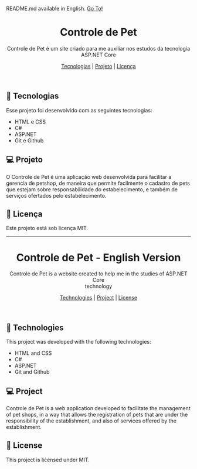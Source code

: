 <p>README.md available in English. <a href="#controle-de-pet---english-version">Go To!</a></p>

<h1 align="center">Controle de Pet</h1>

<p align="center">
Controle de Pet é um site criado para me auxiliar nos estudos da tecnologia ASP.NET Core <br/>
</p>

<p align="center">
  <a href="#-tecnologias">Tecnologias</a> |
  <a href="#-projeto">Projeto</a> |
  <a href="#-licença">Licença</a>
</p>
<br>

## 🚀 Tecnologias

Esse projeto foi desenvolvido com as seguintes tecnologias:

- HTML e CSS
- C#
- ASP.NET
- Git e Github

## 💻 Projeto

O Controle de Pet é uma aplicação web desenvolvida para facilitar a gerencia de petshop, de maneira que permite facilmente o cadastro de pets que estejam sobre responsabilidade do estabelecimento, e também de serviços ofertados pelo estabelecimento.

## 🔐 Licença

Este projeto está sob licença MIT.

---
<h1 align="center">Controle de Pet - English Version</h1>

<p align="center">
Controle de Pet is a website created to help me in the studies of ASP.NET Core <br/> technology
</p>

<p align="center">
  <a href="#-technologies">Technologies</a> |
  <a href="#-project">Project</a> |
  <a href="#-license">License</a>
</p>
<br>

## 🚀 Technologies

This project was developed with the following technologies:

- HTML and CSS
- C#
- ASP.NET
- Git and Github

## 💻 Project

Controle de Pet is a web application developed to facilitate the management of pet shops, in a way that allows the registration of pets that are under the responsibility of the establishment, and also of services offered by the establishment.

## 🔐 License

This project is licensed under MIT.


